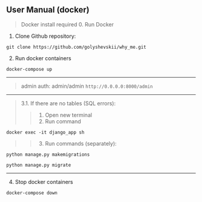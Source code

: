 ## User Manual (docker)

> Docker install required
> 0. Run Docker

1. Clone Github repository:

````
git clone https://github.com/golyshevskii/why_me.git
````
2. Run docker containers 
``` 
docker-compose up
```

***
> admin auth: admin/admin ```http://0.0.0.0:8000/admin```
***

> 3.1. If there are no tables (SQL errors):
>> 1. Open new terminal
>> 2. Run command
```
docker exec -it django_app sh
```
>> 3. Run commands (separately):
```
python manage.py makemigrations
```
```
python manage.py migrate
```
***

4. Stop docker containers
```
docker-compose down
```